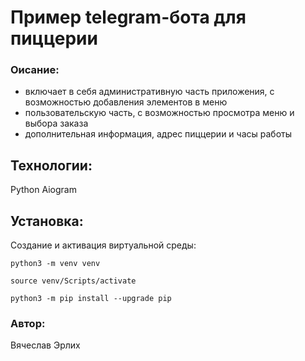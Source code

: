 # Пример telegram-бота для пиццерии

### Оисание:

 - включает в себя административную часть приложения, с возможностью добавления элементов в меню
 - пользовательскую часть, с возможностью просмотра меню и выбора заказа
 - дополнительная информация, адрес пиццерии и часы работы

## Технологии:

Python
Aiogram

## Установка:

Создание и активация виртуальной среды:

```
python3 -m venv venv
```

```
source venv/Scripts/activate
```

```
python3 -m pip install --upgrade pip
```

### Автор:
Вячеслав Эрлих
